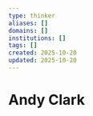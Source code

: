 ```yaml
---
type: thinker
aliases: []
domains: []
institutions: []
tags: []
created: 2025-10-20
updated: 2025-10-20
---
```


# Andy Clark


